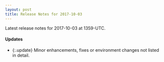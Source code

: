 ```yaml
---
layout: post
title: Release Notes for 2017-10-03
---
```


Latest release notes for 2017-10-03 at 1359-UTC.

<div class='updates' markdown='1'>

#### Updates

- {:.update} Minor enhancements, fixes or environment changes not listed in detail.

</div>


